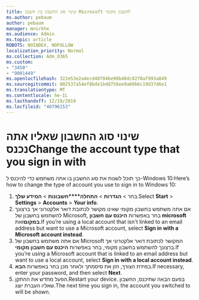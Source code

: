 ```yaml
---
title: שינוי סוג החשבון בין חשבון Microsoft לחשבון מקומי
ms.author: pebaum
author: pebaum
manager: mnirkhe
ms.audience: Admin
ms.topic: article
ROBOTS: NOINDEX, NOFOLLOW
localization_priority: Normal
ms.collection: Adm_O365
ms.custom:
- "3450"
- "9001449"
ms.openlocfilehash: 322e53e2a4ecd48f84be90b48dc0270af993a849
ms.sourcegitcommit: 802537a54ef8bde1bdd758ee9a60b6c19d37d6e1
ms.translationtype: MT
ms.contentlocale: he-IL
ms.lasthandoff: 12/19/2019
ms.locfileid: "40796153"
---
```

# <a name="change-the-account-type-that-you-sign-in-with"></a><span data-ttu-id="3bff2-102">שינוי סוג החשבון שאליו אתה נכנס</span><span class="sxs-lookup"><span data-stu-id="3bff2-102">Change the account type that you sign in with</span></span>

<span data-ttu-id="3bff2-103">כך תוכל לשנות את סוג החשבון בו אתה משתמש כדי להיכנס ל-Windows 10:</span><span class="sxs-lookup"><span data-stu-id="3bff2-103">Here’s how to change the type of account you use to sign in to Windows 10:</span></span>

1. <span data-ttu-id="3bff2-104">בחר > **הגדרות** >  **התחלה\*\*\*\*חשבונות** > **המידע שלך**.</span><span class="sxs-lookup"><span data-stu-id="3bff2-104">Select **Start** > **Settings** > **Accounts** > **Your info**.</span></span>
2. <span data-ttu-id="3bff2-105">אם אתה משתמש בחשבון מקומי שאינו מקושר לכתובת דואר אלקטרוני אך ברצונך להשתמש בחשבון של Microsoft, בחר באפשרות **היכנס עם חשבון microsoft במקום**זאת.</span><span class="sxs-lookup"><span data-stu-id="3bff2-105">If you’re using a local account that isn't linked to an email address but want to use a Microsoft account, select **Sign in with a Microsoft account instead**.</span></span>
3. <span data-ttu-id="3bff2-106">אם אתה משתמש בחשבון של Microsoft המקושר לכתובת דואר אלקטרוני אך ברצונך להשתמש בחשבון מקומי, בחר באפשרות **היכנס עם חשבון מקומי**.</span><span class="sxs-lookup"><span data-stu-id="3bff2-106">If you’re using a Microsoft account that is linked to an email address but want to use a local account, select **Sign in with a local account instead**.</span></span>
4. <span data-ttu-id="3bff2-107">במידת הצורך, הזן את סיסמתך ולאחר מכן בחר באפשרות **הבא**.</span><span class="sxs-lookup"><span data-stu-id="3bff2-107">If necessary, enter your password, and then select **Next**.</span></span>
5. <span data-ttu-id="3bff2-108">הפעל מחדש את ההתקן.</span><span class="sxs-lookup"><span data-stu-id="3bff2-108">Restart your device.</span></span> <span data-ttu-id="3bff2-109">בפעם הבאה שתיכנס, החשבון שאליו העברת יוצג.</span><span class="sxs-lookup"><span data-stu-id="3bff2-109">The next time you sign in, the account you switched to will be shown.</span></span>